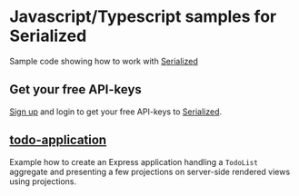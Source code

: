 # Javascript/Typescript samples for Serialized

Sample code showing how to work with [Serialized](https://serialized.io/)

## Get your free API-keys

[Sign up](https://app.serialized.io/) and login to get your free API-keys to [Serialized](https://serialized.io).

## [todo-application](https://github.com/serialized-io/samples-js/tree/main/todo-application-js)

Example how to create an Express application handling a `TodoList` aggregate and presenting a few projections on server-side rendered views using projections.

